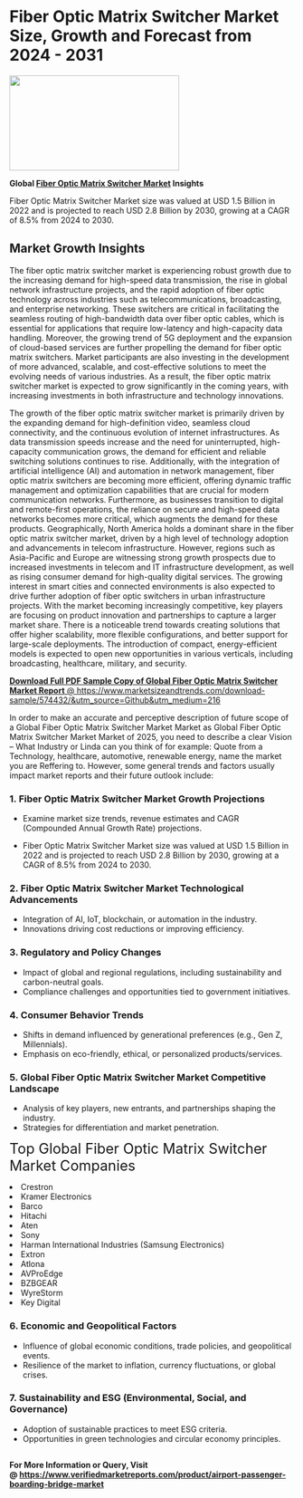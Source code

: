 <H1>Fiber Optic Matrix Switcher Market Size, Growth and Forecast from 2024 - 2031</H1><img class="aligncenter size-medium wp-image-584254" src="https://thirdeyenews.in/wp-content/uploads/2024/09/Global-Market-Research-300x168.jpeg" alt="" width="300" height="168" /><p><strong>Global&nbsp;<a href="https://www.marketsizeandtrends.com/download-sample/574432/&amp;utm_source=Github&utm_medium=216">Fiber Optic Matrix Switcher Market</a> Insights</strong></p><p>Fiber Optic Matrix Switcher Market size was valued at USD 1.5 Billion in 2022 and is projected to reach USD 2.8 Billion by 2030, growing at a CAGR of 8.5% from 2024 to 2030.</p><p><h2>Market Growth Insights</h2> <p>The fiber optic matrix switcher market is experiencing robust growth due to the increasing demand for high-speed data transmission, the rise in global network infrastructure projects, and the rapid adoption of fiber optic technology across industries such as telecommunications, broadcasting, and enterprise networking. These switchers are critical in facilitating the seamless routing of high-bandwidth data over fiber optic cables, which is essential for applications that require low-latency and high-capacity data handling. Moreover, the growing trend of 5G deployment and the expansion of cloud-based services are further propelling the demand for fiber optic matrix switchers. Market participants are also investing in the development of more advanced, scalable, and cost-effective solutions to meet the evolving needs of various industries. As a result, the fiber optic matrix switcher market is expected to grow significantly in the coming years, with increasing investments in both infrastructure and technology innovations. </p> <p><a href="#"></a></p> <p>The growth of the fiber optic matrix switcher market is primarily driven by the expanding demand for high-definition video, seamless cloud connectivity, and the continuous evolution of internet infrastructures. As data transmission speeds increase and the need for uninterrupted, high-capacity communication grows, the demand for efficient and reliable switching solutions continues to rise. Additionally, with the integration of artificial intelligence (AI) and automation in network management, fiber optic matrix switchers are becoming more efficient, offering dynamic traffic management and optimization capabilities that are crucial for modern communication networks. Furthermore, as businesses transition to digital and remote-first operations, the reliance on secure and high-speed data networks becomes more critical, which augments the demand for these products. Geographically, North America holds a dominant share in the fiber optic matrix switcher market, driven by a high level of technology adoption and advancements in telecom infrastructure. However, regions such as Asia-Pacific and Europe are witnessing strong growth prospects due to increased investments in telecom and IT infrastructure development, as well as rising consumer demand for high-quality digital services. The growing interest in smart cities and connected environments is also expected to drive further adoption of fiber optic switchers in urban infrastructure projects. With the market becoming increasingly competitive, key players are focusing on product innovation and partnerships to capture a larger market share. There is a noticeable trend towards creating solutions that offer higher scalability, more flexible configurations, and better support for large-scale deployments. The introduction of compact, energy-efficient models is expected to open new opportunities in various verticals, including broadcasting, healthcare, military, and security. <p><a href="#"></p><p><span class=""><strong>Download Full PDF Sample Copy of Global Fiber Optic Matrix Switcher Market Report</strong> @ <a href="https://www.marketsizeandtrends.com/download-sample/574432/&amp;utm_source=Github&utm_medium=216" target="_blank">https://www.marketsizeandtrends.com/download-sample/574432/&amp;utm_source=Github&utm_medium=216</a></span></p><p>In order to make an accurate and perceptive description of future scope of a Global&nbsp;Fiber Optic Matrix Switcher Market Market as Global&nbsp;Fiber Optic Matrix Switcher Market Market of 2025, you need to describe a clear Vision &ndash; What Industry or Linda can you think of for example: Quote from a Technology, healthcare, automotive, renewable energy, name the market you are Reffering to. However, some general trends and factors usually impact market reports and their future outlook include:</p><h3>1.&nbsp;<strong>Fiber Optic Matrix Switcher Market Growth Projections</strong></h3><ul><li>Examine market size trends, revenue estimates and CAGR (Compounded Annual Growth Rate) projections.</li><li><p>Fiber Optic Matrix Switcher Market size was valued at USD 1.5 Billion in 2022 and is projected to reach USD 2.8 Billion by 2030, growing at a CAGR of 8.5% from 2024 to 2030.</p></li></ul><h3>2.&nbsp;<strong>Fiber Optic Matrix Switcher Market Technological Advancements</strong></h3><ul><li>Integration of AI, IoT, blockchain, or automation in the industry.</li><li>Innovations driving cost reductions or improving efficiency.</li></ul><h3>3.&nbsp;<strong>Regulatory and Policy Changes</strong></h3><ul><li>Impact of global and regional regulations, including sustainability and carbon-neutral goals.</li><li>Compliance challenges and opportunities tied to government initiatives.</li></ul><h3>4.&nbsp;<strong>Consumer Behavior Trends</strong></h3><ul><li>Shifts in demand influenced by generational preferences (e.g., Gen Z, Millennials).</li><li>Emphasis on eco-friendly, ethical, or personalized products/services.</li></ul><h3>5.&nbsp;<strong>Global Fiber Optic Matrix Switcher Market Competitive Landscape</strong></h3><ul><li>Analysis of key players, new entrants, and partnerships shaping the industry.</li><li>Strategies for differentiation and market penetration.</li></ul><p data-pm-slice="1 1 []"><span style="color: inherit; font-family: inherit; font-size: 25px;">Top Global Fiber Optic Matrix Switcher Market Companies</span></p><div class="" data-test-id=""><p><li>Crestron</li><li> Kramer Electronics</li><li> Barco</li><li> Hitachi</li><li> Aten</li><li> Sony</li><li> Harman International Industries (Samsung Electronics)</li><li> Extron</li><li> Atlona</li><li> AVProEdge</li><li> BZBGEAR</li><li> WyreStorm</li><li> Key Digital</li></p></div><h3>6.&nbsp;<strong>Economic and Geopolitical Factors</strong></h3><ul><li>Influence of global economic conditions, trade policies, and geopolitical events.</li><li>Resilience of the market to inflation, currency fluctuations, or global crises.</li></ul><h3>7.&nbsp;<strong>Sustainability and ESG (Environmental, Social, and Governance)</strong></h3><ul><li>Adoption of sustainable practices to meet ESG criteria.</li><li>Opportunities in green technologies and circular economy principles.</li></ul><h2><strong style="font-size: 14px;">For More Information or Query, Visit @&nbsp;</strong><a style="background-color: #ffffff; font-size: 14px;" href="https://www.marketsizeandtrends.com/report/fiber-optic-matrix-switcher-market/" target="_blank">https://www.verifiedmarketreports.com/product/airport-passenger-boarding-bridge-market</a></h2>
